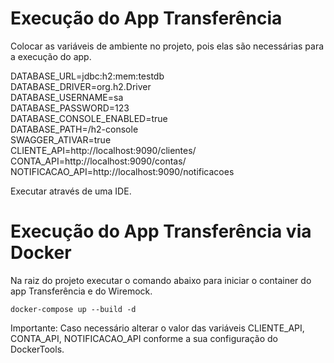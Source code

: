 # Execução do App Transferência  
  
  
Colocar as variáveis de ambiente no projeto, pois elas são necessárias para a execução do app.

DATABASE_URL=jdbc:h2:mem:testdb  
DATABASE_DRIVER=org.h2.Driver  
DATABASE_USERNAME=sa  
DATABASE_PASSWORD=123  
DATABASE_CONSOLE_ENABLED=true  
DATABASE_PATH=/h2-console  
SWAGGER_ATIVAR=true  
CLIENTE_API=http://localhost:9090/clientes/  
CONTA_API=http://localhost:9090/contas/  
NOTIFICACAO_API=http://localhost:9090/notificacoes  
  
Executar através de uma IDE.

# Execução do App Transferência via Docker  

Na raiz do projeto executar o comando abaixo para iniciar o container do app Transferência e do Wiremock. 

`docker-compose up --build -d`

Importante: Caso necessário alterar o valor das variáveis CLIENTE_API, CONTA_API, NOTIFICACAO_API conforme a sua configuração do DockerTools.
